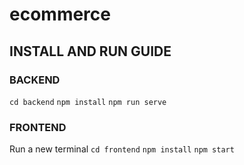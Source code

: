 # ecommerce
 
## INSTALL AND RUN GUIDE

### BACKEND
`cd backend`
`npm install`
`npm run serve`

### FRONTEND
Run a new terminal
`cd frontend`
`npm install`
`npm start`
